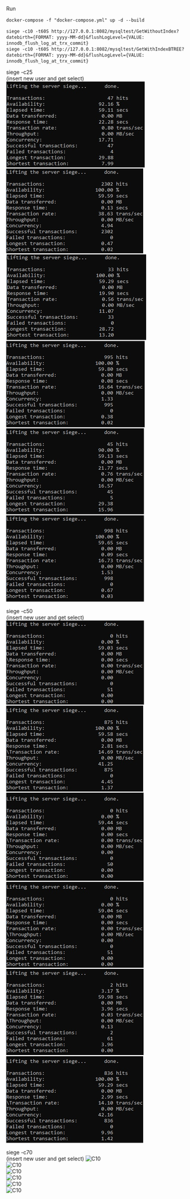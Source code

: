 Run  
```
docker-compose -f "docker-compose.yml" up -d --build  
```

```
siege -c10 -t60S http://127.0.0.1:8082/mysqltest/GetWithoutIndex?datebirth={FORMAT: yyyy-MM-dd}&flushLogLevel={VALUE: innodb_flush_log_at_trx_commit}  
siege -c10 -t60S http://127.0.0.1:8082/mysqltest/GetWithIndexBTREE?datebirth={FORMAT: yyyy-MM-dd}&flushLogLevel={VALUE: innodb_flush_log_at_trx_commit}  
```

siege -c25  
(insert new user and get select)
![C10](screens/c25_flushLogLevel0.jpg)  
![C10](screens/c25_flushLogLevel0_BTREE.jpg)  
![C10](screens/c25_flushLogLevel1.jpg)  
![C10](screens/c25_flushLogLevel1_BTREE.jpg)  
![C10](screens/c25_flushLogLevel2.jpg)  
![C10](screens/c25_flushLogLevel2_BTREE.jpg)  

siege -c50  
(insert new user and get select)
![C10](screens/c50_flushLogLevel0.jpg)  
![C10](screens/c50_flushLogLevel0_BTREE.jpg)  
![C10](screens/c50_flushLogLevel1.jpg)  
![C10](screens/c50_flushLogLevel1_BTREE.jpg)  
![C10](screens/c50_flushLogLevel2.jpg)  
![C10](screens/c50_flushLogLevel2_BTREE.jpg)  

siege -c70  
(insert new user and get select)
![C10](screens/c70_flushLogLevel0.jpg)  
![C10](screens/c70_flushLogLevel0_BTREE.jpg)  
![C10](screens/c70_flushLogLevel1.jpg)  
![C10](screens/c70_flushLogLevel1_BTREE.jpg)  
![C10](screens/c70_flushLogLevel2.jpg)  
![C10](screens/c70_flushLogLevel2_BTREE.jpg)  
